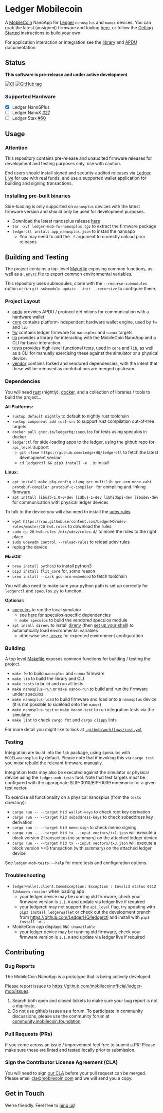 # Ledger Mobilecoin

A [MobileCoin][1] NanoApp for [Ledger][2] `nanosplus` and `nanox` devices.
You can grab the latest (unsigned) firmware and tooling [here](https://github.com/mobilecoinofficial/ledger-mob/releases), or follow the [Getting Started](#Getting-Started) instructions to build your own.

For application interaction or integration see the [library](https://mobilecoinofficial.github.io/ledger-mob/ledger_mob/index.html) and [APDU](https://mobilecoinofficial.github.io/ledger-mob/ledger_mob_apdu/index.html) documentation.

## Status

**This software is pre-release and under active development**

[![CI](https://github.com/mobilecoinofficial/ledger-mob/actions/workflows/rust.yml/badge.svg)](https://github.com/mobilecoinofficial/ledger-mob/actions/workflows/rust.yml)
[![GitHub tag](https://img.shields.io/github/tag/mobilecoinofficial/ledger-mob.svg)](https://github.com/mobilecoinofficial/ledger-mob)

### Supported Hardware

- [x] Ledger NanoSPlus
- [ ] Ledger NanoX [#27](https://github.com/mobilecoinofficial/ledger-mob/issues/27)
- [ ] Ledger Stax [#60](https://github.com/mobilecoinofficial/ledger-mob/issues/60)

## Usage

### Attention

This repository contains pre-release and unaudited firmware releases for development and testing purposes only, use with caution.

End users should install signed and security-audited releases via [Ledger Live](https://www.ledger.com/ledger-live) for use with real funds, and use a supported wallet application for building and signing transactions.


### Installing pre-built binaries

Side-loading is only supported on `nanosplus` devices with the latest firmware version and should only be used for development purposes.

- Download the latest nanosplus release [here](https://github.com/mobilecoinofficial/ledger-mob/releases/latest/download/ledger-mob-fw-nanosplus.tgz)
- `tar -xvf ledger-mob-fw-nanosplus.tgz` to extract the firmware package
- `ledgerctl install app_nanosplus.json` to install the nanoapp
  - You may need to add the `-f` argument to correctly unload prior releases


## Building and Testing

The project contains a top-level [Makefile](Makefile) exposing common functions, as well as a [`.envrc`](.envrc) file to export common environmental variables.

This repository uses submodules, clone with the `--recurse-submodules` option or run `git submodule update --init --recursive` to configure these.

### Project Layout

- [apdu](./apdu) provides APDU / protocol definitions for communication with a hardware wallet
- [core](./core) contains platform-independent hardware wallet engine, used by `fw` and `lib`
- [fw](./fw) contains ledger firmware for `nanosplus` and `nanox` targets
- [lib](./lib) provides a library for interacting with the MobileCoin NanoApp and a CLI for basic interaction.
- [tests](./tests) provides high-level functional tests, used in `core` and `lib`, as well as a CLI for manually exercising these against the simulator or a physical device.
- [vendor](./vendor) contains forked and vendored dependencies, with the intent that these will be removed as contributions are merged upstream.


### Dependencies

You will need [rust](https://rustup.rs/) (nightly), [docker](https://docs.docker.com/get-docker/), and a collection of libraries / tools to build the project...

**All Platforms:**
- `rustup default nightly` to default to nightly rust toolchain
- `rustup component add rust-src` to support rust compilation out-of-tree targets
- `docker pull ghcr.io/ledgerhq/speculos` for tests using speculos in docker
- `ledgerctl` for side-loading apps to the ledger, using the github repo for `api_level` support
  - `git clone https://github.com/LedgerHQ/ledgerctl` to fetch the latest development version
  - `cd ledgerctl && pip3 install -e .` to install


**Linux:**
- `apt install make pkg-config clang gcc-multilib gcc-arm-none-eabi protobuf-compiler protobuf-c-compiler ` for compiling and linking firmware
- `apt install libusb-1.0-0-dev lidbus-1-dev libhidapi-dev libudev-dev` for communication with physical ledger devices

To talk to the device you will also need to install the [udev rules](https://github.com/LedgerHQ/udev-rules)
- `wget https://raw.githubusercontent.com/LedgerHQ/udev-rules/master/20-hw1.rules` to download the rules
- `sudo cp 20-hw1.rules /etc/udev/rules.d/` to move the rules to the right place
- `sudo udevadm control --reload-rules` to reload udev rules
- replug the device

**MacOS:**
- `brew install python3` to install python3
- `pip3 install flit_core` for, some reason
- `brew install --cask gcc-arm-embedded` to fetch toolchain

You will also need to make sure your python path is set up correctly for `ledgerctl` and `speculos.py` to function.

**Optional:**
- [speculos](https://speculos.ledger.com/) to run the local simulator
  - see [here](https://speculos.ledger.com/installation/build.html) for speculos-specific dependencies
  - `make speculos` to build the vendored speculos module
- `apt insall direnv` to install [direnv](https://direnv.net/) (then [set up your shell](https://direnv.net/docs/hook.html)) to automatically load environmental variables
  - otherwise see [`.envrc`](.envrc) for expected environment configuration

### Building

A top level [Makefile](Makefile) exposes common functions for building / testing the project.

- `make fw` to build `nanosplus` and `nanox` firmware
- `make lib` to build the library and CLI
- `make tests` to build and run all tests
- `make nanosplus-run` or `make nanox-run` to build and run the firmware under speculos
- `make nanosplus-load` to build firmware and load onto a `nanosplus` device (it is not possible to sideload onto the `nanox`)
- `make nanosplus-test` or `make nanox-test` to run integration tests via the simulator
- `make lint` to check `cargo fmt` and `cargo clippy` lints

For more detail you might like to look at [`.github/workflows/rust.yml`](.github/workflows/rust.yml)


### Testing

Integration are build into the `lib` package, using speculos with `MODEL=nanosplus` by default.
Please note that if invoking this via `cargo test` you _must_ rebuild the relevant firmware manually.

Integration tests may also be executed against the simulator or physical device using the `ledger-mob-tests` tool.
Note that test targets _must_ be configured with the appropriate SLIP-0010/BIP-0039 mnemonic for a given test vector.

To exercise all functionality on a physical nanosplus (from the `tests` directory):

- `cargo run -- --target hid wallet-keys` to check root key derivation
- `cargo run -- --target hid subaddress-keys` to check subaddress key derivation
- `cargo run -- --target hid memo-sign` to check memo signing
- `cargo run -- --target hid tx --input vectors/tx1.json` will execute a block version 2 transaction (no summary) on the attached ledger device
- `cargo run -- --target hid tx --input vectors/tx3.json` will execute a block version >=3 transaction (with summary) on the attached ledger device

See `ledger-mob-tests --help` for more tests and configuration options.

### Troubleshooting

- `ledgerwallet.client.CommException: Exception : Invalid status 6512 (Unknown reason)` when loading app
  - your ledger device may be running old firmware, check your firmware version is `1.1.0` and update via ledger live if required
  - your ledgerctl may not support the `api_level` flag, try updating with `pip3 install ledgerwallet` or check out the development branch from https://github.com/LedgerHQ/ledgerctl and install with `pip3 install -e .`
- MobileCoin app displays `RNG Unavailable`
  - your ledger device may be running old firmware, check your firmware version is `1.1.0` and update via ledger live if required

## Contributing

### Bug Reports

The MobileCoin NanoApp is a prototype that is being actively developed.

Please report issues to https://github.com/mobilecoinofficial/ledger-mob/issues.

1. Search both open and closed tickets to make sure your bug report is not a duplicate.
1. Do not use github issues as a forum. To participate in community discussions, please use the community forum
   at [community.mobilecoin.foundation](https://community.mobilecoin.foundation).

### Pull Requests (PRs)

If you come across an issue / improvement feel free to submit a PR! Please make sure these are linted and tested locally prior to submission.
### Sign the Contributor License Agreement (CLA)

You will need to sign [our CLA](./CLA.md) before your pull request can be merged. Please
email [cla@mobilecoin.com](mailto:cla@mobilecoin.com) and we will send you a copy.


## Get in Touch

We're friendly. Feel free to [ping us](mailto:ledger-mob@mobilecoin.com)!


[1]: https://mobilecoin.com/
[2]: https://www.ledger.com/
[3]: https://direnv.net/
[4]: https://speculos.ledger.com/
